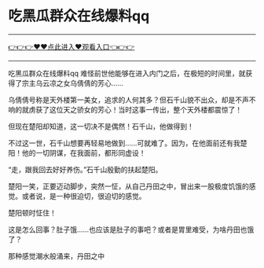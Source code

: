 # 吃黑瓜群众在线爆料qq

<hr/> <a href="https://github.com/fetiyung/dhjui/issues/3">👉👉👉♥♥点此进入♥观看入口👈👉👉</a><hr/>

吃黑瓜群众在线爆料qq
难怪前世他能够在进入内门之后，在极短的时间里，就获得了宗主乌云凉之女乌倩倩的芳心……

乌倩倩号称是天外楼第一美女，追求的人何其多？但石千山貌不出众，却是不声不响的就虏获了这位天之骄女的芳心！当时这事一传出，整个天外楼都震惊了！

但现在楚阳却知道，这一切决不是偶然！石千山，他做得到！

不过这一世，石千山想要再轻易地做到……可就难了。因为，在他面前还有我楚阳！他的一切阴谋，在我面前，都形同虚设！

“走，跟我回去好好养伤。”石千山殷勤的扶起楚阳。

楚阳一笑，正要迈动脚步，突然一怔，从自己丹田之中，冒出来一股极度饥饿的感觉。或者说，是一种很迫切，很迫切的感觉。

楚阳顿时怔住！

这是怎么回事？肚子饿……也应该是肚子的事吧？或者是胃里难受，为啥丹田也饿了？

那种感觉潮水般涌来，丹田之中
